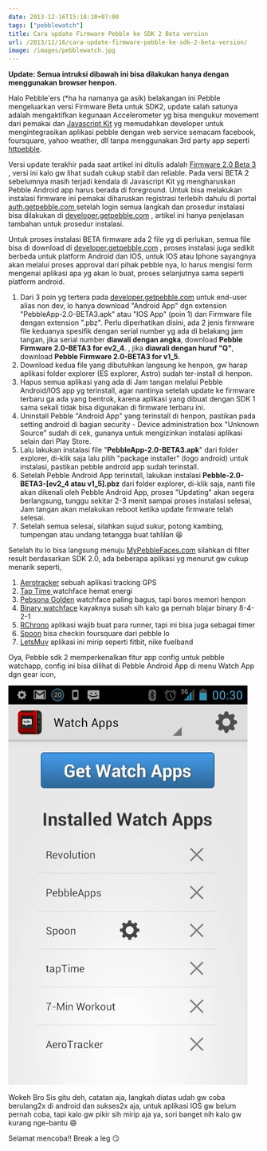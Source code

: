 ```yaml
---
date: 2013-12-16T15:18:10+07:00
tags: ["pebblewatch"]
title: Cara update Firmware Pebble ke SDK 2 Beta version
url: /2013/12/16/cara-update-firmware-pebble-ke-sdk-2-beta-version/
image: /images/pebblewatch.jpg
---
```


**Update: Semua intruksi dibawah ini bisa dilakukan hanya dengan menggunakan browser henpon.**

Halo Pebble'ers (\*ha ha namanya ga asik) belakangan ini Pebble mengeluarkan versi Firmware Beta untuk SDK2, update salah satunya adalah mengaktifkan kegunaan Accelerometer yg bisa mengukur movement dari pemakai dan [Javascript Kit](https://developer.getpebble.com/2/guides/javascript-guide.html) yg memudahkan developer untuk mengintegrasikan aplikasi pebble dengan web service semacam facebook, foursquare, yahoo weather, dll tanpa menggunakan 3rd party app seperti [httpebble](http://forums.getpebble.com/discussion/5384/httpebble-framework-for-http-communication-and-other-things-via-watch-apps).

Versi update terakhir pada saat artikel ini ditulis adalah [Firmware 2.0 Beta 3](https://developer.getpebble.com/2/releasenotice-beta3.html) , versi ini kalo gw lihat sudah cukup stabil dan reliable. Pada versi BETA 2 sebelumnya masih terjadi kendala di Javascript Kit yg mengharuskan Pebble Android app harus berada di foreground. Untuk bisa melakukan instalasi firmware ini pemakai diharuskan registrasi terlebih dahulu di portal [auth.getpebble.com ](https://auth.getpebble.com/) setelah login semua langkah dan prosedur instalasi bisa dilakukan di [developer.getpebble.com](https://developer.getpebble.com/2/getting-started/) , artikel ini hanya penjelasan tambahan untuk prosedur instalasi.

Untuk proses instalasi BETA firmware ada 2 file yg di perlukan, semua file bisa di download di [developer.getpebble.com](https://developer.getpebble.com/2/getting-started/) , proses instalasi juga sedikit berbeda untuk platform Android dan IOS, untuk IOS atau Iphone sayangnya akan melalui proses approval dari pihak pebble nya, lo harus mengisi form mengenai aplikasi apa yg akan lo buat, proses selanjutnya sama seperti platform android.

1. Dari 3 poin yg tertera pada [developer.getpebble.com](https://developer.getpebble.com/2/getting-started/) untuk end-user alias non dev, lo hanya download "Android App" dgn extension "PebbleApp-2.0-BETA3.apk" atau "IOS App" (poin 1) dan Firmware file dengan extension ".pbz". Perlu diperhatikan disini, ada 2 jenis firmware file keduanya spesifik dengan serial number yg ada di belakang jam tangan, jika serial number **diawali dengan angka**, download **Pebble Firmware 2.0-BETA3 for ev2\_4**. , jika **diawali dengan huruf "Q"**, download **Pebble Firmware 2.0-BETA3 for v1\_5.**
2. Download kedua file yang dibutuhkan langsung ke henpon, gw harap aplikasi folder explorer (ES explorer, Astro) sudah ter-install di henpon.
3. Hapus semua aplikasi yang ada di Jam tangan melalui Pebble Android/IOS app yg terinstall, agar nantinya setelah update ke firmware terbaru ga ada yang bentrok, karena aplikasi yang dibuat dengan SDK 1 sama sekali tidak bisa digunakan di firmware terbaru ini.
4. Uninstall Pebble "Android App" yang terinstall di henpon, pastikan pada setting android di bagian security - Device administration box "Unknown Source" sudah di cek, gunanya untuk mengizinkan instalasi aplikasi selain dari Play Store.
5. Lalu lakukan instalasi file "**PebbleApp-2.0-BETA3.apk**" dari folder explorer, di-klik saja lalu pilih "package installer" (logo android) untuk instalasi, pastikan pebble android app sudah terinstall.
6. Setelah Pebble Android App terinstall, lakukan instalasi **Pebble-2.0-BETA3-[ev2\_4 atau v1\_5].pbz** dari folder explorer, di-klik saja, nanti file akan dikenali oleh Pebble Android App, proses "Updating" akan segera berlangsung, tunggu sekitar 2-3 menit sampai proses instalasi selesai, Jam tangan akan melakukan reboot ketika update firmware telah selesai.
7. Setelah semua selesai, silahkan sujud sukur, potong kambing, tumpengan atau undang tetangga buat tahlilan :laughing:

Setelah itu lo bisa langsung menuju [MyPebbleFaces.com](http://www.mypebblefaces.com/) silahkan di filter result berdasarkan SDK 2.0, ada beberapa aplikasi yg menurut gw cukup menarik seperti,

1. [Aerotracker](http://www.mypebblefaces.com/apps/9157/6582/) sebuah aplikasi tracking GPS
2. [ Tap Time ](http://www.mypebblefaces.com/apps/9519/7122/)watchface hemat energi
3. [Pebsona Golden](http://www.mypebblefaces.com/apps/1444/7926/) watchface paling bagus, tapi boros memori henpon
4. [Binary watchface](http://www.mypebblefaces.com/apps/6659/5613/) kayaknya susah sih kalo ga pernah blajar binary 8-4-2-1
5. [RChrono](http://www.mypebblefaces.com/apps/8829/7900/) aplikasi wajib buat para runner, tapi ini bisa juga sebagai timer
6. [Spoon](http://www.mypebblefaces.com/apps/10947/8172/) bisa checkin foursquare dari pebble lo
7. [LetsMuv](http://letsmuv.com/) aplikasi ini mirip seperti fitbit, nike fuelband

Oya, Pebble sdk 2 memperkenalkan fitur app config untuk pebble watchapp, config ini bisa dilihat di Pebble Android App di menu Watch App dgn gear icon,

![image](/images/wpid-Screenshot_2013-12-17-00-30-16.png)

Wokeh Bro Sis gitu deh, catatan aja, langkah diatas udah gw coba berulang2x di android dan sukses2x aja, untuk aplikasi IOS gw belum pernah coba, tapi kalo gw pikir sih mirip aja ya, sori banget nih kalo gw kurang nge-bantu :smile:

Selamat mencoba!! Break a leg :smirk: